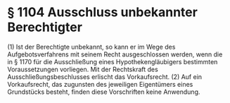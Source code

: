 # § 1104 Ausschluss unbekannter Berechtigter
(1) Ist der Berechtigte unbekannt, so kann er im Wege des Aufgebotsverfahrens mit seinem Recht ausgeschlossen werden, wenn die in § 1170 für die Ausschließung eines Hypothekengläubigers bestimmten Voraussetzungen vorliegen. Mit der Rechtskraft des Ausschließungsbeschlusses erlischt das Vorkaufsrecht.
(2) Auf ein Vorkaufsrecht, das zugunsten des jeweiligen Eigentümers eines Grundstücks besteht, finden diese Vorschriften keine Anwendung.